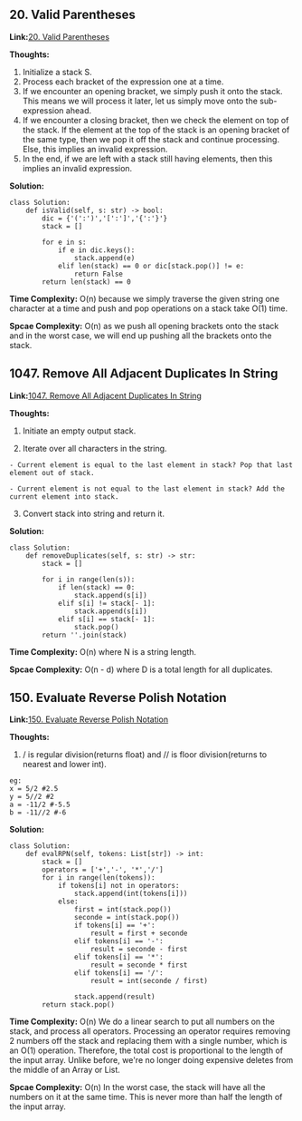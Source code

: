## 20. Valid Parentheses ##

**Link:**[20. Valid Parentheses](https://leetcode.com/problems/valid-parentheses/description/)

**Thoughts:**
  1. Initialize a stack S.
  2. Process each bracket of the expression one at a time.
  3. If we encounter an opening bracket, we simply push it onto the stack. This means we will process it later, let us simply move onto the sub-expression ahead.
  4. If we encounter a closing bracket, then we check the element on top of the stack. If the element at the top of the stack is an opening bracket of the same type, then we pop it off the stack and continue processing. Else, this implies an invalid expression.
  5. In the end, if we are left with a stack still having elements, then this implies an invalid expression.

    
**Solution:**
```
class Solution:
    def isValid(self, s: str) -> bool:
        dic = {'(':')','[':']','{':'}'}
        stack = []

        for e in s:
            if e in dic.keys():
                stack.append(e)
            elif len(stack) == 0 or dic[stack.pop()] != e:
                return False
        return len(stack) == 0
```

**Time Complexity:**  O(n) because we simply traverse the given string one character at a time and push and pop operations on a stack take O(1) time.

**Spcae Complexity:**  O(n) as we push all opening brackets onto the stack and in the worst case, we will end up pushing all the brackets onto the stack. 


## 1047. Remove All Adjacent Duplicates In String

**Link:**[1047. Remove All Adjacent Duplicates In String](https://leetcode.com/problems/remove-all-adjacent-duplicates-in-string/description/)

**Thoughts:**
  1. Initiate an empty output stack.

  2. Iterate over all characters in the string.

    - Current element is equal to the last element in stack? Pop that last element out of stack.

    - Current element is not equal to the last element in stack? Add the current element into stack.

  3. Convert stack into string and return it.


**Solution:**
```
class Solution:
    def removeDuplicates(self, s: str) -> str:
        stack = []

        for i in range(len(s)):
            if len(stack) == 0:
                stack.append(s[i])
            elif s[i] != stack[- 1]:
                stack.append(s[i])
            elif s[i] == stack[- 1]:
                stack.pop()
        return ''.join(stack)
```

**Time Complexity:**  O(n) where N is a string length.

**Spcae Complexity:** O(n - d) where D is a total length for all duplicates.



## 150. Evaluate Reverse Polish Notation

**Link:**[150. Evaluate Reverse Polish Notation](https://leetcode.com/problems/evaluate-reverse-polish-notation/description/)

**Thoughts:**
  1. / is regular division(returns float) and // is floor division(returns to nearest and lower int).

    eg:
    x = 5/2 #2.5 
    y = 5//2 #2
    a = -11/2 #-5.5
    b = -11//2 #-6

**Solution:**
```
class Solution:
    def evalRPN(self, tokens: List[str]) -> int:
        stack = []
        operators = ['+','-', '*','/']
        for i in range(len(tokens)):
            if tokens[i] not in operators:
                stack.append(int(tokens[i]))
            else:
                first = int(stack.pop())
                seconde = int(stack.pop())
                if tokens[i] == '+':
                    result = first + seconde
                elif tokens[i] == '-':
                    result = seconde - first
                elif tokens[i] == '*':
                    result = seconde * first
                elif tokens[i] == '/':
                    result = int(seconde / first)

                stack.append(result)
        return stack.pop()
```

**Time Complexity:**  O(n) We do a linear search to put all numbers on the stack, and process all operators. Processing an operator requires removing 2 numbers off the stack and replacing them with a single number, which is an O(1) operation. Therefore, the total cost is proportional to the length of the input array. Unlike before, we're no longer doing expensive deletes from the middle of an Array or List.

**Spcae Complexity:** O(n) In the worst case, the stack will have all the numbers on it at the same time. This is never more than half the length of the input array.


